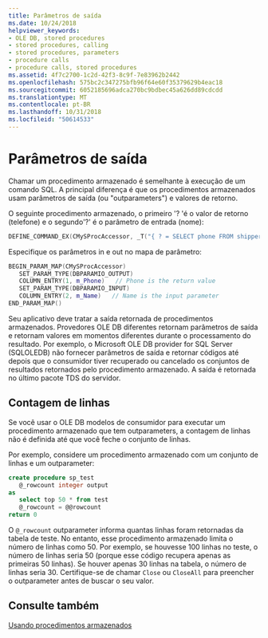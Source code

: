 ```yaml
---
title: Parâmetros de saída
ms.date: 10/24/2018
helpviewer_keywords:
- OLE DB, stored procedures
- stored procedures, calling
- stored procedures, parameters
- procedure calls
- procedure calls, stored procedures
ms.assetid: 4f7c2700-1c2d-42f3-8c9f-7e83962b2442
ms.openlocfilehash: 575bc2c347275bfb96f64e60f35379629b4eac18
ms.sourcegitcommit: 6052185696adca270bc9bdbec45a626dd89cdcdd
ms.translationtype: MT
ms.contentlocale: pt-BR
ms.lasthandoff: 10/31/2018
ms.locfileid: "50614533"
---
```

# <a name="output-parameters"></a>Parâmetros de saída

Chamar um procedimento armazenado é semelhante à execução de um comando SQL. A principal diferença é que os procedimentos armazenados usam parâmetros de saída (ou "outparameters") e valores de retorno.

O seguinte procedimento armazenado, o primeiro '? 'é o valor de retorno (telefone) e o segundo'?' é o parâmetro de entrada (nome):

```cpp
DEFINE_COMMAND_EX(CMySProcAccessor, _T("{ ? = SELECT phone FROM shippers WHERE name = ? }"))
```

Especifique os parâmetros in e out no mapa de parâmetro:

```cpp
BEGIN_PARAM_MAP(CMySProcAccessor)
   SET_PARAM_TYPE(DBPARAMIO_OUTPUT)
   COLUMN_ENTRY(1, m_Phone)   // Phone is the return value
   SET_PARAM_TYPE(DBPARAMIO_INPUT)
   COLUMN_ENTRY(2, m_Name)   // Name is the input parameter
END_PARAM_MAP()
```

Seu aplicativo deve tratar a saída retornada de procedimentos armazenados. Provedores OLE DB diferentes retornam parâmetros de saída e retornam valores em momentos diferentes durante o processamento do resultado. Por exemplo, o Microsoft OLE DB provider for SQL Server (SQLOLEDB) não fornecer parâmetros de saída e retornar códigos até depois que o consumidor tiver recuperado ou cancelado os conjuntos de resultados retornados pelo procedimento armazenado. A saída é retornada no último pacote TDS do servidor.

## <a name="row-count"></a>Contagem de linhas

Se você usar o OLE DB modelos de consumidor para executar um procedimento armazenado que tem outparameters, a contagem de linhas não é definida até que você feche o conjunto de linhas.

Por exemplo, considere um procedimento armazenado com um conjunto de linhas e um outparameter:

```sql
create procedure sp_test
   @_rowcount integer output
as
   select top 50 * from test
   @_rowcount = @@rowcount
return 0
```

O `@_rowcount` outparameter informa quantas linhas foram retornadas da tabela de teste. No entanto, esse procedimento armazenado limita o número de linhas como 50. Por exemplo, se houvesse 100 linhas no teste, o número de linhas seria 50 (porque esse código recupera apenas as primeiras 50 linhas). Se houver apenas 30 linhas na tabela, o número de linhas seria 30. Certifique-se de chamar `Close` ou `CloseAll` para preencher o outparameter antes de buscar o seu valor.

## <a name="see-also"></a>Consulte também

[Usando procedimentos armazenados](../../data/oledb/using-stored-procedures.md)